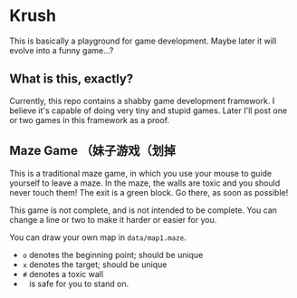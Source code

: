 # Krush

This is basically a playground for game development. Maybe later it will evolve into a funny
game...?

## What is this, exactly?

Currently, this repo contains a shabby game development framework. I believe it's capable of 
doing very tiny and stupid games. Later I'll post one or two games in this framework as a proof.

## Maze Game （妹子游戏（划掉
This is a traditional maze game, in which you use your mouse to guide yourself to leave a maze.
In the maze, the walls are toxic and you should never touch them! The exit is a green block. 
Go there, as soon as possible!

This game is not complete, and is not intended to be complete. You can change a line or two to make
it harder or easier for you.

You can draw your own map in `data/map1.maze`.
* `o` denotes the beginning point; should be unique
* `x` denotes the target; should be unique
* `#` denotes a toxic wall
* ` ` is safe for you to stand on.
